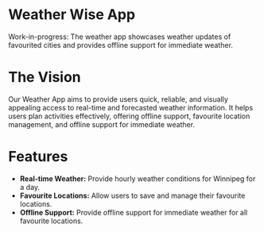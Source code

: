 # Weather Wise App
Work-in-progress: The weather app showcases weather updates of favourited cities and provides offline support for immediate weather.

# The Vision
Our Weather App aims to provide users quick, reliable, and visually appealing access to real-time and forecasted weather information. It helps users plan activities effectively, offering offline support, favourite location management, and offline support for immediate weather.

# Features
- **Real-time Weather:** Provide hourly weather conditions for Winnipeg for a day.
- **Favourite Locations:** Allow users to save and manage their favourite locations.
- **Offline Support:** Provide offline support for immediate weather for all favourite locations.
